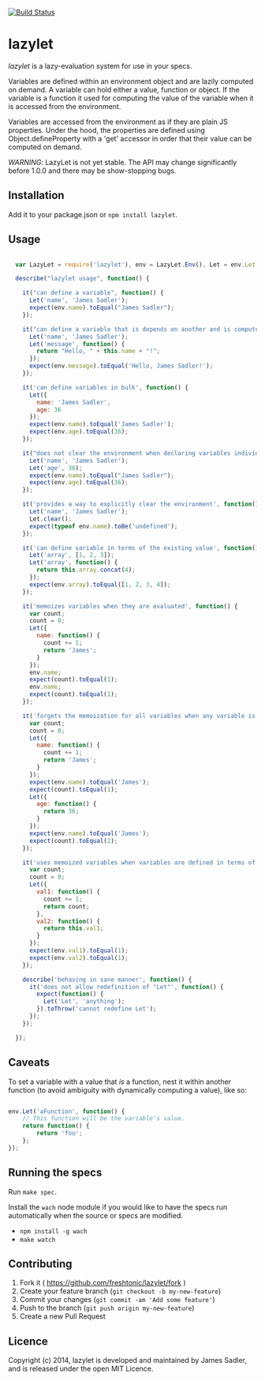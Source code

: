 
[![Build
Status](https://api.travis-ci.org/repositories/freshtonic/lazylet.svg?branch=master)](https://travis-ci.org/freshtonic/lazylet.git)

# lazylet

*lazylet* is a lazy-evaluation system for use in your specs.

Variables are defined within an environment object and are lazily computed on
demand. A variable can hold either a value, function or object. If the variable
is a function it used for computing the value of the variable when it is
accessed from the environment.

Variables are accessed from the environment as if they are plain JS properties.
Under the hood, the properties are defined using Object.defineProperty with
a 'get' accessor in order that their value can be computed on demand.

_WARNING_: LazyLet is not yet stable. The API may change significantly before
1.0.0 and there may be show-stopping bugs.

## Installation

Add it to your package.json or `npm install lazylet`.

## Usage

```javascript

  var LazyLet = require('lazylet'), env = LazyLet.Env(), Let = env.Let;

  describe("lazylet usage", function() {

    it("can define a variable", function() {
      Let('name', 'James Sadler');
      expect(env.name).toEqual("James Sadler");
    });

    it("can define a variable that is depends on another and is computed on demand", function() {
      Let('name', 'James Sadler');
      Let('message', function() {
        return "Hello, " + this.name + "!";
      });
      expect(env.message).toEqual('Hello, James Sadler!');
    });

    it('can define variables in bulk', function() {
      Let({
        name: 'James Sadler',
        age: 36
      });
      expect(env.name).toEqual('James Sadler');
      expect(env.age).toEqual(36);
    });

    it("does not clear the environment when declaring variables individually", function() {
      Let('name', 'James Sadler');
      Let('age', 36);
      expect(env.name).toEqual("James Sadler");
      expect(env.age).toEqual(36);
    });

    it('provides a way to explicitly clear the environment', function() {
      Let('name', 'James Sadler');
      Let.clear();
      expect(typeof env.name).toBe('undefined');
    });

    it('can define variable in terms of the existing value', function() {
      Let('array', [1, 2, 3]);
      Let('array', function() {
        return this.array.concat(4);
      });
      expect(env.array).toEqual([1, 2, 3, 4]);
    });

    it('memoizes variables when they are evaluated', function() {
      var count;
      count = 0;
      Let({
        name: function() {
          count += 1;
          return 'James';
        }
      });
      env.name;
      expect(count).toEqual(1);
      env.name;
      expect(count).toEqual(1);
    });

    it('forgets the memoization for all variables when any variable is redefined', function() {
      var count;
      count = 0;
      Let({
        name: function() {
          count += 1;
          return 'James';
        }
      });
      expect(env.name).toEqual('James');
      expect(count).toEqual(1);
      Let({
        age: function() {
          return 36;
        }
      });
      expect(env.name).toEqual('James');
      expect(count).toEqual(2);
    });

    it('uses memoized variables when variables are defined in terms of others', function() {
      var count;
      count = 0;
      Let({
        val1: function() {
          count += 1;
          return count;
        },
        val2: function() {
          return this.val1;
        }
      });
      expect(env.val1).toEqual(1);
      expect(env.val2).toEqual(1);
    });

    describe('behaving in sane manner', function() {
      it('does not allow redefinition of "Let"', function() {
        expect(function() {
          Let('Let', 'anything');
        }).toThrow('cannot redefine Let');
      });
    });

  });

```

## Caveats

To set a variable with a value that *is* a function, nest it within
another function (to avoid ambiguity with dynamically computing a value), like so:

```javascript

env.Let('aFunction', function() {
    // This function will be the variable's value.
    return function() {
        return 'foo';
    };
});

```

## Running the specs

Run `make spec`.

Install the `wach` node module if you would like to have the specs run
automatically when the source or specs are modified.

- `npm install -g wach`
- `make watch`

## Contributing

1. Fork it ( https://github.com/freshtonic/lazylet/fork )
2. Create your feature branch (`git checkout -b my-new-feature`)
3. Commit your changes (`git commit -am 'Add some feature'`)
4. Push to the branch (`git push origin my-new-feature`)
5. Create a new Pull Request

## Licence

Copyright (c) 2014, lazylet is developed and maintained by James Sadler, and is
released under the open MIT Licence.

